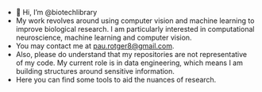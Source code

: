 - 👋 Hi, I’m @biotechlibrary
- My work revolves around using computer vision and machine learning to improve biological research. I am particularly interested in computational neuroscience, machine learning and computer vision. 
- You may contact me at pau.rotger8@gmail.com.
- Also, please do understand that my repositories are not representative of my code. My current role is in data engineering, which means I am building structures around sensitive information. 
- Here you can find some tools to aid the nuances of research. 
<!---
biotechlibrary/biotechlibrary is a ✨ special ✨ repository because its `README.md` (this file) appears on your GitHub profile.
You can click the Preview link to take a look at your changes.
--->

